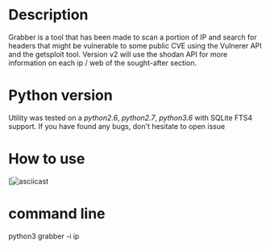 # Description


Grabber is a tool that has been made to scan a portion of IP and search for headers that might be vulnerable to some public CVE using the Vulnerer API and the getsploit tool. Version v2 will use the shodan API for more information on each ip / web of the sought-after section.

# Python version
Utility was tested on a *python2.6*, *python2.7*, *python3.6* with SQLite FTS4 support. If you have found any bugs, don't hesitate to open issue

# How to use
[![asciicast](https://asciinema.org/a/zlK7CSe6Kk6JeEY2DGkBDyAbj)


# command line
python3 grabber -i ip
